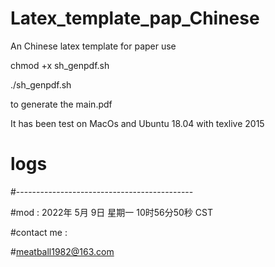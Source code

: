 # Latex_template_pap_Chinese
An Chinese latex template for paper 
use

chmod +x sh_genpdf.sh

./sh_genpdf.sh

to generate the main.pdf

It has been test on MacOs and Ubuntu 18.04
with texlive 2015

# logs
#--------------------------------------------

#mod : 2022年 5月 9日 星期一 10时56分50秒 CST

#contact me : 

#meatball1982@163.com
#
